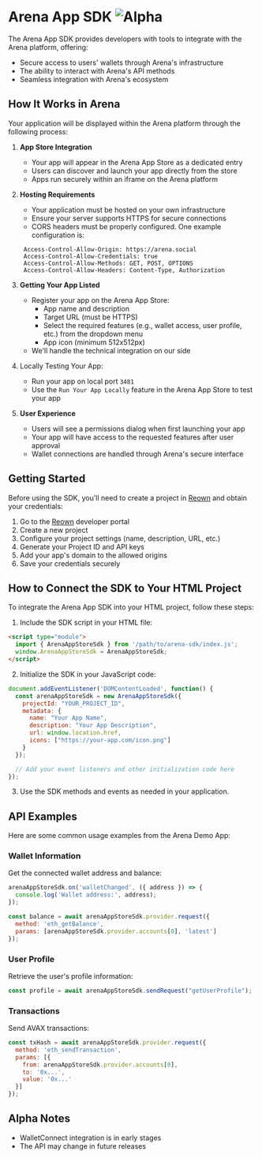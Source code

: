 # Arena App SDK ![Alpha](https://img.shields.io/badge/status-alpha-orange)

The Arena App SDK provides developers with tools to integrate with the Arena platform, offering:
- Secure access to users' wallets through Arena's infrastructure
- The ability to interact with Arena's API methods
- Seamless integration with Arena's ecosystem

## How It Works in Arena

Your application will be displayed within the Arena platform through the following process:

1. **App Store Integration**
   - Your app will appear in the Arena App Store as a dedicated entry
   - Users can discover and launch your app directly from the store
   - Apps run securely within an iframe on the Arena platform

2. **Hosting Requirements**
   - Your application must be hosted on your own infrastructure
   - Ensure your server supports HTTPS for secure connections
   - CORS headers must be properly configured. One example configuration is:
   ```
    Access-Control-Allow-Origin: https://arena.social
    Access-Control-Allow-Credentials: true
    Access-Control-Allow-Methods: GET, POST, OPTIONS
    Access-Control-Allow-Headers: Content-Type, Authorization
   ```

3. **Getting Your App Listed**
   - Register your app on the Arena App Store:
     - App name and description
     - Target URL (must be HTTPS)
     - Select the required features (e.g., wallet access, user profile, etc.) from the dropdown menu
     - App icon (minimum 512x512px)
   - We'll handle the technical integration on our side

4. Locally Testing Your App:
   - Run your app on local port `3481`
   - Use the `Run Your App Locally` feature in the Arena App Store to test your app

5. **User Experience**
   - Users will see a permissions dialog when first launching your app
   - Your app will have access to the requested features after user approval
   - Wallet connections are handled through Arena's secure interface

## Getting Started

Before using the SDK, you'll need to create a project in [Reown](https://dashboard.reown.com) and obtain your credentials:

1. Go to the [Reown](https://dashboard.reown.com) developer portal
2. Create a new project
3. Configure your project settings (name, description, URL, etc.)
4. Generate your Project ID and API keys
5. Add your app's domain to the allowed origins
6. Save your credentials securely

## How to Connect the SDK to Your HTML Project

To integrate the Arena App SDK into your HTML project, follow these steps:

1. Include the SDK script in your HTML file:

```html
<script type="module">
  import { ArenaAppStoreSdk } from '/path/to/arena-sdk/index.js';
  window.ArenaAppStoreSdk = ArenaAppStoreSdk;
</script>
```

2. Initialize the SDK in your JavaScript code:

```javascript
document.addEventListener('DOMContentLoaded', function() {
  const arenaAppStoreSdk = new ArenaAppStoreSdk({
    projectId: "YOUR_PROJECT_ID",
    metadata: {
      name: "Your App Name",
      description: "Your App Description",
      url: window.location.href,
      icons: ["https://your-app.com/icon.png"]
    }
  });

  // Add your event listeners and other initialization code here
});
```

3. Use the SDK methods and events as needed in your application.

## API Examples

Here are some common usage examples from the Arena Demo App:

### Wallet Information
Get the connected wallet address and balance:

```javascript
arenaAppStoreSdk.on('walletChanged', ({ address }) => {
  console.log('Wallet address:', address);
});

const balance = await arenaAppStoreSdk.provider.request({
  method: 'eth_getBalance',
  params: [arenaAppStoreSdk.provider.accounts[0], 'latest']
});
```

### User Profile
Retrieve the user's profile information:

```javascript
const profile = await arenaAppStoreSdk.sendRequest("getUserProfile");
```

### Transactions
Send AVAX transactions:

```javascript
const txHash = await arenaAppStoreSdk.provider.request({
  method: 'eth_sendTransaction',
  params: [{
    from: arenaAppStoreSdk.provider.accounts[0],
    to: '0x...',
    value: '0x...'
  }]
});
```

## Alpha Notes
- WalletConnect integration is in early stages
- The API may change in future releases

